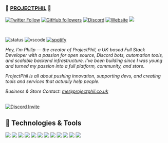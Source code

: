 ### 📠 [PROJECTPHIL][Website] 📠

[![Twitter Follow](https://img.shields.io/twitter/follow/ProjectPhil?label=Follow)](https://twitter.com/intent/follow?screen_name=ProjectPhil)
[![GitHub followers](https://img.shields.io/github/followers/ProjectPhil?label=Follow&style=social)](https://github.com/ProjectPhil)
[![Discord](https://img.shields.io/badge/Join_Discord-5865F2.svg?&style=flat-square&logo=discord&logoColor=white)](https://discord.gg/zJg73wwPdQ)
[![Website](https://img.shields.io/badge/Website-46a2f1.svg?&style=flat-square&logo=google-chrome&logoColor=white)](https://projectphil.store)
![](https://komarev.com/ghpvc/?username=ProjectPhil&label=Views)

<br>

![status](https://api.statusbadges.me/badge/status/1155551194337521726?simple=true)
![vscode](https://api.statusbadges.me/badge/vscode/1155551194337521726)
[![spotify](https://api.statusbadges.me/badge/spotify/1155551194337521726)](https://api.statusbadges.me/openspotify/1155551194337521726)

*Hey, I'm Philip — the creator of ProjectPhil, a UK-based Full Stack Developer with a passion for open source, Discord bots, automation tools, and scalable backend infrastructure. I've been building since I was young and turned my passion into a full platform, community, and store.*

*ProjectPhil is all about pushing innovation, supporting devs, and creating tools and services that actually help people.*

*Business & Store Contact: me@projectphil.co.uk*

<br />

<a href="https://discord.gg/zJg73wwPdQ" target="_blank">
  <picture>
    <source media="(prefers-color-scheme: dark)" srcset="https://api.projectphil.co.uk/discord/invite/zJg73wwPdQ">
    <source media="(prefers-color-scheme: light)" srcset="https://api.projectphil.co.uk/discord/invite/zJg73wwPdQ/light">
    <img alt="Discord Invite" src="https://api.projectphil.co.uk/discord/invite/zJg73wwPdQ">
  </picture>
</a>

<br />

## 🔧 Technologies & Tools

![](https://img.shields.io/badge/OS-Ubuntu-informational?style=flat&logo=ubuntu&logoColor=white&color=6aa6f8)
![](https://img.shields.io/badge/Editor-VS_Code-informational?style=flat&logo=visual-studio-code&logoColor=white&color=6aa6f8)
![](https://img.shields.io/badge/Code-JavaScript-informational?style=flat&logo=javascript&logoColor=white&color=6aa6f8)
![](https://img.shields.io/badge/Code-Node.js-informational?style=flat&logo=node.js&logoColor=white&color=6aa6f8)
![](https://img.shields.io/badge/Code-Lua-informational?style=flat&logo=lua&logoColor=white&color=6aa6f8)
![](https://img.shields.io/badge/Code-PHP-informational?style=flat&logo=php&logoColor=white&color=6aa6f8)
![](https://img.shields.io/badge/Code-HTML5-informational?style=flat&logo=html5&logoColor=white&color=6aa6f8)
![](https://img.shields.io/badge/Code-CSS3-informational?style=flat&logo=css3&logoColor=white&color=6aa6f8)
![](https://img.shields.io/badge/Database-MySQL-informational?style=flat&logo=mysql&logoColor=white&color=6aa6f8)
![](https://img.shields.io/badge/Tools-NPM-informational?style=flat&logo=npm&logoColor=white&color=6aa6f8)
![](https://img.shields.io/badge/Tools-GitHub-informational?style=flat&logo=github&logoColor=white&color=6aa6f8)
![](https://img.shields.io/badge/Shell-Bash-informational?style=flat&logo=gnu-bash&logoColor=white&color=6aa6f8)

<!--END_SECTION:waka-->

[Website]: https://projectphil.store
[Twitter]: https://twitter.com/ProjectPhil
[Discord]: https://discord.gg/zJg73wwPdQ
